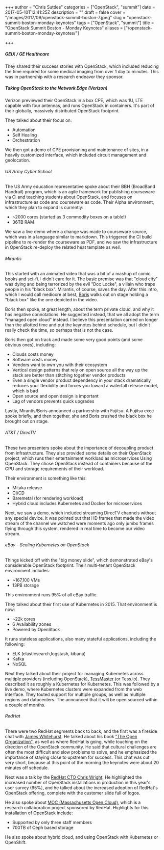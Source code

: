 +++
author = "Chris Suttles"
categories = ["OpenStack", "summit"]
date = 2017-05-10T12:41:25Z
description = ""
draft = false
cover = "/images/2017/09/openstack-summit-boston-7.jpeg"
slug = "openstack-summit-boston-monday-keynotes"
tags = ["OpenStack", "summit"]
title = "OpenStack Summit Boston - Monday Keynotes"
aliases = ["/openstack-summit-boston-monday-keynotes/"]

+++


##### GEIX / GE Healthcare
They shared their success stories with OpenStack, which included reducing the time required for some medical imaging from over 1 day to minutes. This was in partnership with a research endeavor they sponsor.

##### Taking OpenStack to the Network Edge (Verizon)
Verizon previewed their OpenStack in a box CPE, which was 1U, LTE capable with four antennas, and runs OpenStack in containers. It's part of their globally, massively distributed OpenStack footprint.

They talked about their focus on:
 
* Automation
* Self Healing
* Orchestration

We then got a demo of CPE provisioning and maintenance of sites, in a heavily customized interface, which included circuit management and geolocation. 

###### US Army Cyber School
The US Army education representative spoke about their BBH (BroadBand Handrail) program, which is an agile framework for publishing courseware via CI and teaching students about OpenStack, and focuses on infrastructure as code and courseware as code.
Their Alpha environment, which they plan to expand is currently:

* ~2000 cores (started as 3 commodity boxes on a table!)
* 36TB RAM 

We saw a live demo where a change was made to courseware source, which was in a language similar to markdown. This triggered the CI build pipeline to re-render the courseware as PDF, and we saw the infrastructure in OpenStack re-deploy the related heat template as well.

###### Mirantis
This started with an animated video that was a bit of a mashup of comic books and sci-fi. I didn't care for it. The basic premise was that "cloud city" was dying and being terrorized by the evil "Doc Locke", a villain who traps people in his "black box". Mirantis, of course, saves the day. After this intro, which I would call mediocre at best, [Boris](https://www.linkedin.com/in/borisrenski/) walks out on stage holding a "black box" like the one depicted in the video.

Boris then spoke, at great length, about the term private cloud, and why it has negative connotations. He suggested instead, that we all adopt the term "managed open cloud" instead. I believe this presentation carried on longer than the allotted time and put the keynotes behind schedule, but I didn't really check the time, so perhaps that is not the case.

Boris then got on track and made some very good points (and some obvious ones), including:

* Clouds costs money
* Software costs money
* Vendors want to own you with their ecosystem
* Vertical design patterns that rely on open source all the way up the stack are better than stitching together vendor products
* Even a single vendor product dependency in your stack dramatically reduces your flexibility and forces you toward a waterfall release model, which is bad
* Open source and open design is important
* Lag of vendors prevents quick upgrades

Lastly, Mirantis/Boris announced a partnership with Fujitsu. A Fujitsu exec spoke briefly, and then together, she and Boris crushed the black box he brought out on stage.

###### AT&T / DirecTV

These two presenters spoke about the importance of decoupling product from infrastructure. They also provided some details on their OpenStack project, which runs their entertainment workload as microservices Using OpenStack. They chose OpenStack instead of containers because of the CPU and storage requirements of their workload.

Their environment is something like this:

* Mitaka release
* CI/CD
* Baremetal (for rendering workload)
* Hybrid cloud includes Kubernetes and Docker for microservices

Next, we saw a demo, which included streaming DirecTV channels without any special device. It was pointed out that HD frames that made the video stream of the channel we watched were moments ago only jumbo frames flying through this system, rendered in real time to become our video stream.

###### eBay - Scaling Kubernetes on OpenStack
Things kicked off with the "big money slide", which demonstrated eBay's considerable OpenStack footprint.
Their multi-tenant OpenStack environment includes:

* ~167,100 VMs
* 13PB storage

This environment runs 95% of all eBay traffic.

They talked about their first use of Kubernetes in 2015. That environment is now:

* ~22k cores
* 6 Availability zones
* Powered by OpenStack

It runs stateless applications, also many stateful applications, including the following:

* ELK (elasticsearch,logstash, kibana)
* Kafka
* NoSQL

Next they talked about their project for managing Kubernetes across multiple providers (including OpenStack), [TessMaster](http://www.informationweek.com/cloud/infrastructure-as-a-service/ebay-container-management-tool-works-with-kubernetes/d/d-id/1327782) (or Tess.io). They described it as roughly a Kubernetes for Kubernetes. This was followed by a live demo, where Kubernetes clusters were expanded from the web interface. They touted support for multiple groups, as well as multiple regions and datacenters. The announced that it will be open sourced within a couple of months.

###### RedHat

There were two RedHat segments back to back, and the first was a fireside chat with [James Whitehurst](https://www.redhat.com/en/about/company/management/james-whitehurst). He talked about his book ["The Open Organization"](https://www.redhat.com/en/explore/the-open-organization-book), as well as where RedHat is going, while touching on the direction of the OpenStack community. He said that cultural challenges are often the most difficult and slow problems to solve, and he emphasized the importance of staying close to upstream for success. This chat was cut very short, because at this point of the morning the keynotes were about 20 minutes off schedule.

Next was a talk by the [RedHat CTO Chris Wright](https://www.linkedin.com/in/chris-wright-b733851/). He highlighted the increased number of OpenStack installations in production in this year's user survey (65%), and he talked about the increased adoption of RedHat's OpenStack offering, complete with the customer slide full of logos.

He also spoke about [MOC (Massachusetts Open Cloud)](https://info.massopencloud.org/), which is a research collaboration project sponsored by RedHat. Highlights for this installation of OpenStack include:

* Supported by only three staff members
* 700TB of Ceph based storage

He also spoke about hybrid cloud, and using OpenStack with Kubernetes or OpenShift.

